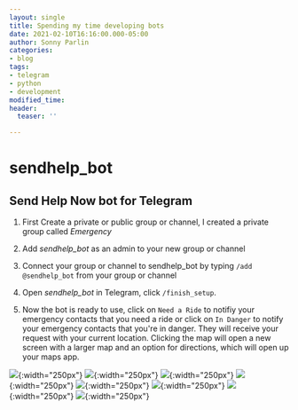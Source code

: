 ```yaml
---
layout: single
title: Spending my time developing bots
date: 2021-02-10T16:16:00.000-05:00
author: Sonny Parlin
categories:
- blog
tags:
- telegram
- python
- development
modified_time: 
header:
  teaser: ''

---
```

# sendhelp_bot

## Send Help Now bot for Telegram

1. First Create a private or public group or channel, I created a private group called *Emergency*

2. Add *sendhelp_bot* as an admin to your new group or channel

3. Connect your group or channel to sendhelp_bot by typing `/add @sendhelp_bot` from your group or channel

4. Open *sendhelp_bot* in Telegram, click `/finish_setup`.

5. Now the bot is ready to use, click on `Need a Ride` to notifiy your emergency contacts that you need a ride or click
on `In Danger` to notify your emergency contacts that you're in danger. They will receive your request with your current location. Clicking
the map will open a new screen with a larger map and an option for directions, which will open up your maps app.

![](https://i.imgur.com/Rl5Td7O.png){:width="250px"} ![](https://i.imgur.com/WdvbKbc.png){:width="250px"} ![](https://i.imgur.com/wkQAE5Q.png){:width="250px"} ![](https://i.imgur.com/a01WEm0.png){:width="250px"} ![](https://i.imgur.com/T3Wlnwr.png){:width="250px"} ![](https://i.imgur.com/mjDHIkZ.png){:width="250px"} ![](https://i.imgur.com/XbelsVj.png){:width="250px"} ![](https://i.imgur.com/xpRCjbW.png){:width="250px"}